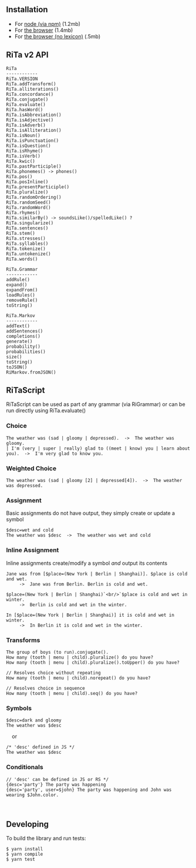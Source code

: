 ## Installation

* For [node (via npm)](https://www.npmjs.com/package/rita/v/2.0.0-beta.6) (1.2mb)
* For [the browser](https://github.com/dhowe/rita2js/releases/download/v2.0.0-beta.6/rita-web-full.js) (1.4mb)
* For [the browser (no lexicon)](https://github.com/dhowe/rita2js/releases/download/v2.0.0-beta.6/rita-web-nolex.js) (.5mb)

## RiTa v2 API

```
RiTa
------------
RiTa.VERSION
RiTa.addTransform()
RiTa.alliterations()
RiTa.concordance()
RiTa.conjugate()
RiTa.evaluate()
RiTa.hasWord()
RiTa.isAbbreviation()
RiTa.isAdjective()
RiTa.isAdverb()
RiTa.isAlliteration()
RiTa.isNoun()
RiTa.isPunctuation()
RiTa.isQuestion()
RiTa.isRhyme()
RiTa.isVerb()
RiTa.kwic()
RiTa.pastParticiple()
RiTa.phonemes() -> phones()
RiTa.pos()
RiTa.posInline()
RiTa.presentParticiple()
RiTa.pluralize()
RiTa.randomOrdering()
RiTa.randomSeed()
RiTa.randomWord()
RiTa.rhymes()
RiTa.similarBy() -> soundsLike()/spelledLike() ?
RiTa.singularize()
RiTa.sentences()
RiTa.stem()
RiTa.stresses() 
RiTa.syllables()
RiTa.tokenize()
RiTa.untokenize()
RiTa.words()
```

```
RiTa.Grammar
------------
addRule()
expand()
expandFrom()
loadRules()
removeRule()
toString()
```

```
RiTa.Markov
------------
addText()
addSentences()
completions()
generate()
probability()
probabilities()
size()
toString()
toJSON()
RiMarkov.fromJSON()
```


## RiTaScript

RiTaScript can be used as part of any grammar (via RiGrammar) or can be run directly using RiTa.evaluate() 


### Choice

```
The weather was (sad | gloomy | depressed).  ->  The weather was gloomy. 
| I'm (very | super | really) glad to ((meet | know) you | learn about you).  ->  I'm very glad to know you. 
```

### Weighted Choice
```
The weather was (sad | gloomy [2] | depressed[4]).  ->  The weather was depressed. 
```

### Assignment
Basic assignments do not have output, they simply create or update a symbol

```
$desc=wet and cold
The weather was $desc  ->  The weather was wet and cold 
```

### Inline Assignment

Inline assignments create/modify a symbol _and_ output its contents

```
Jane was from [$place=(New York | Berlin | Shanghai)]. $place is cold and wet. 
     ->  Jane was from Berlin. Berlin is cold and wet.

$place=(New York | Berlin | Shanghai)`<br/>`$place is cold and wet in winter. 
     ->  Berlin is cold and wet in the winter.
    
In [$place=(New York | Berlin | Shanghai)] it is cold and wet in winter. 
     ->  In Berlin it is cold and wet in the winter.
```


### Transforms

```
The group of boys (to run).conjugate().
How many (tooth | menu | child).pluralize() do you have?
How many (tooth | menu | child).pluralize().toUpper() do you have?

// Resolves choice without repeating
How many (tooth | menu | child).norepeat() do you have?

// Resolves choice in sequence
How many (tooth | menu | child).seq() do you have?
```

<!--
### Choice

| | | 
|-|-|
| The weather was (sad &#124; gloomy &#124; depressed). | The weather was depressed. |
| I'm (very &#124; super &#124; really) glad to ((meet &#124; know) you &#124; learn about you). | I'm very glad to know you. |


### Weighted Choice
| | | 
|-|-|
| The weather was (sad &#124; gloomy [2] &#124; depressed[4]). | The weather was gloomy. |

### Assignment

Basic assignments do not have output, they simply create/update a symbol
| | | 
|-|-|
|$desc=wet and cold||
|The weather was $desc|The weather was wet and cold|

### Inline Assignment

Inline assignments create/modify a symbol _and_ output its contents

| | | 
|-|-|
| `Jane was from [$place=(New York | Berlin | Shanghai)]. $place is cold and wet.` | `Jane was from Berlin. Berlin is cold and wet.` |
| `$place=(New York | Berlin | Shanghai)`<br/>`$place is cold and wet in winter.` | `Berlin is cold and wet in the winter.` |
| `In [$place=(New York | Berlin | Shanghai)] it is cold and wet in winter.` | `In Berlin it is cold and wet in the winter.` |


```
Jane was from [$place=(New York | Berlin | Shanghai)]. 
$place is cold and wet in the winter.

$place=(New York | Berlin | Shanghai) 
$place is cold and wet in the winter.

$place=(New York | Berlin | Shanghai) is cold and wet in the winter.

In [$place=(New York | Berlin | Shanghai)], it is cold and wet in winter.

In [$place=(New York | Berlin | Shanghai) it is cold and wet in winter].

```
-->
### Symbols

```
$desc=dark and gloomy
The weather was $desc
```
&nbsp;&nbsp;&nbsp;&nbsp;or 
```
/* 'desc' defined in JS */
The weather was $desc
```

### Conditionals

```
// 'desc' can be defined in JS or RS */
{desc='party'} The party was happening
{desc='party', user=$john} The party was happening and John was wearing $John.color.
```
<!--
### Conditionals: If-else

```
{adj='positive'} The party was happening :: The party was not happening.
```
&nbsp;&nbsp;&nbsp;&nbsp;or 
```
{adj='positive'} The party was happening.
{adj!='positive'} The party was not happening.
```
<!--
### Labels
```
#Opening {
 The Fellow will be expected to teach one course. Apart from focusing on their own research and \
 teaching one course, the Fellow will be expected to give a presentation of their scholarship at the \
 Institute. The Fellow will also be expected to participate in the intellectual life of the community.
}

$Opening=(
 The Fellow will be expected to teach one course. Apart from focusing on their own research and \
 teaching one course, the Fellow will be expected to give a presentation of their scholarship at the \
 Institute. The Fellow will also be expected to participate in the intellectual life of the community.
)
```
-->

&nbsp;

## Developing
To build the library and run tests:
```
$ yarn install 
$ yarn compile
$ yarn test
```
&nbsp;
